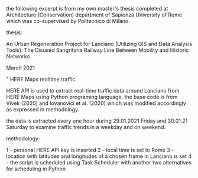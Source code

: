 the following excerpt is from my own master's thesis completed
at Architecture (Conservation) department of Sapienza University
of Rome which was co-supervised by Politecnico di Milano.

thesis:

An Urban Regeneration Project for Lanciano (Utilizing GIS and Data Analysis Tools): The Disused Sangritana Railway Line Between Mobility and Historic Networks

March 2021

"
HERE Maps realtime traffic

HERE API is used to extract real-time traffic data
around Lanciano from HERE Maps using Python
programing language. the base code is from Vivek
(2020) and  Iovanovici et al. (2020) which was
modified accordingly as expressed in methodology.

tha data is extracted every one hour during
29.01.2021 Friday and 30.01.21 Saturday to
examine traffic trends in a weekday and on weekend.

methodology:

1 - personal HERE API key is inserted
2 - local time is set to Rome
3 - location with latitudes and longitudes of a chosen
frame in Lanciano is set
4 - the script is scheduled using Task Scheduler with
another two alternatives for scheduling in Python
